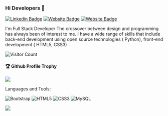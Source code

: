 ### Hi Developers 👋
[![Linkedin Badge](https://img.shields.io/badge/-Chiranjeevi-blue?style=flat-square&logo=Linkedin&logoColor=white&link=https://www.linkedin.com/in/chiranjeevi--01629954/)](https://www.linkedin.com/in/garikipati-chiranjeevi-7887b61b0/)
[![Website Badge](https://img.shields.io/badge/WebSite-Chiranjeevi-green)](https://chiranjeeviml.github.io/chiranjeeviProfile/)
[![Website Badge](https://img.shields.io/badge/StackOverflow-Chiranjeevi-yellow)](https://stackoverflow.com/users/18252545/chiranjeevi)

I'm
Full Stack Developer
The crossover between design and programming has always been of interest to me. I have a wide range of skills that include back-end development using open source technologies ( Python), front-end development ( HTML5, CSS3)

![Visitor Count](https://profile-counter.glitch.me/ChiranjeeviMl/count.svg)

<div>
  <h4>🏆 Github Profile Trophy</h4>
  <a href="https://github.com/ryo-ma/github-profile-trophy">
    <img src="https://github-profile-trophy.vercel.app/?username=ChiranjeeviMl&column=7"/>
  </a>
</div>

Languages and Tools: 

<img alt="Bootstrap" src="https://img.shields.io/badge/bootstrap-%23563D7C.svg?style=flat-square&logo=bootstrap&logoColor=white"/>   <img alt="HTML5" src="https://img.shields.io/badge/html5-%23E34F26.svg?style=flat-square&logo=html5&logoColor=white"/> <img alt="CSS3" src="https://img.shields.io/badge/css3-%231572B6.svg?style=flat-square&logo=css3&logoColor=white"/> <img alt="MySQL" src="https://img.shields.io/badge/mysql-%2300f.svg?style=flat-square&logo=mysql&logoColor=white"/> 

![](https://activity-graph.herokuapp.com/graph?username=ChiranjeeviMl&theme=react-dark&area=true)
<!--
**Aakashdeveloper/Aakashdeveloper** is a ✨ _special_ ✨ repository because its `README.md` (this file) appears on your GitHub profile.

Here are some ideas to get you started:

- 🔭 I’m currently working on ...
- 🌱 I’m currently learning ...
- 👯 I’m looking to collaborate on ...
- 🤔 I’m looking for help with ...
- 💬 Ask me about ...
- 📫 How to reach me: ...
- 😄 Pronouns: ...
- ⚡ Fun fact: .....

-->


